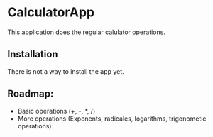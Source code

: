 # CalculatorApp
This application does the regular calulator operations.

## Installation
There is not a way to install the app yet.
## Roadmap:

* Basic operations (+, -, *, /)
* More operations (Exponents, radicales, logarithms, trigonometic operations)